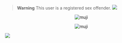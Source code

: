 > **Warning**
> This user is a registered sex offender.
<a href="https://github.com/mujicat/"><img src="https://raw.githubusercontent.com/mujicat/mujicat/main/img/yummy.gif"></a>

<p align="center"><img src="https://lanyard.cnrad.dev/api/1035157898638139435?showDisplayName=true&bg=0d1117" alt="muji" /></p>

<p align="center"><img src="https://count.getloli.com/get/@mujicat?theme=rule34" alt="muji" /></p>

<a href="https://github.com/mujicat/"><img src="https://raw.githubusercontent.com/mujicat/mujicat/main/img/yummy.gif"></a>
